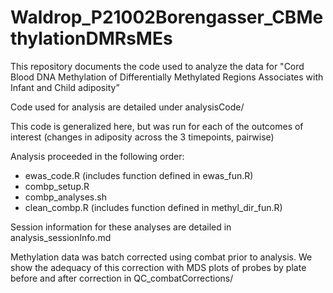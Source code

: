 # Waldrop_P21002Borengasser_CBMethylationDMRsMEs
This repository documents the code used to analyze the data for "Cord Blood DNA Methylation of Differentially Methylated Regions Associates with Infant and Child adiposity”

Code used for analysis are detailed under analysisCode/

This code is generalized here, but was run for each of the outcomes of interest (changes in adiposity across the 3 timepoints, pairwise)

Analysis proceeded in the following order:
* ewas_code.R (includes function defined in ewas_fun.R)
* combp_setup.R
* combp_analyses.sh
* clean_combp.R (includes function defined in methyl_dir_fun.R)

Session information for these analyses are detailed in analysis_sessionInfo.md


Methylation data was batch corrected using combat prior to analysis. We show the adequacy of this correction with MDS plots of probes by plate before and after correction in QC_combatCorrections/
